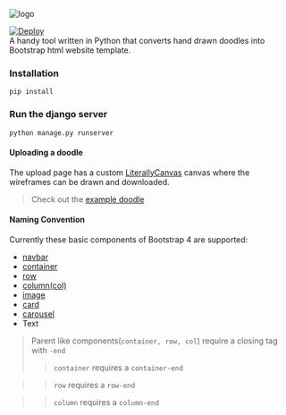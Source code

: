 
![logo](https://raw.githubusercontent.com/therexone/pyDoodle2Web/master/pyDoodle2Web.png)

[![Deploy](https://www.herokucdn.com/deploy/button.svg)](https://heroku.com/deploy)</br>
A handy tool written in Python that converts hand drawn doodles into Bootstrap html website template.

### Installation
``pip install``

### Run the django server
``python manage.py runserver``

#### Uploading a doodle
The upload page has a custom [LiterallyCanvas](http://literallycanvas.com/) canvas where the wireframes can be drawn and downloaded.

> Check out the [example doodle](https://github.com/therexone/pyDoodle2Web/blob/master/referenceDoodle.png)

#### Naming Convention
Currently these basic components of Bootstrap 4 are supported:

- [navbar](https://getbootstrap.com/docs/4.4/components/navbar/)
- [container](https://getbootstrap.com/docs/4.4/layout/overview/#containers)
- [row](https://getbootstrap.com/docs/4.4/layout/grid/#row-columns)
- [column(col)](https://getbootstrap.com/docs/4.4/layout/grid/#auto-layout-columns)
- [image](https://getbootstrap.com/docs/4.4/content/images/)
- [card](https://getbootstrap.com/docs/4.4/components/card/)
- [carousel](https://getbootstrap.com/docs/4.4/components/carousel/)
- Text

> Parent like components(``container, row, col``) require a closing tag with ``-end``
>> ``container`` requires a ``container-end``

>> ``row`` requires a ``row-end``

>> ``column`` requires a ``column-end``


